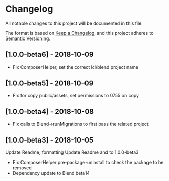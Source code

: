 # Changelog
All notable changes to this project will be documented in this file.

The format is based on [Keep a Changelog](https://keepachangelog.com/en/1.0.0/),
and this project adheres to [Semantic Versioning](https://semver.org/spec/v2.0.0.html).

## [1.0.0-beta6] - 2018-10-09

- Fix ComposerHelper, set the correct lci/blend project name

## [1.0.0-beta5] - 2018-10-09

- Fix for copy public/assets, set permissions to 0755 on copy

## [1.0.0-beta4] - 2018-10-08

- Fix calls to Blend->runMigrations to first pass the related project 

## [1.0.0-beta3] - 2018-10-05

Update Readme, formatting
Update Readme and to 1.0.0-beta3

- Fix ComposerHelper pre-package-uninstall to check the package to be removed
- Dependency update to Blend beta14 